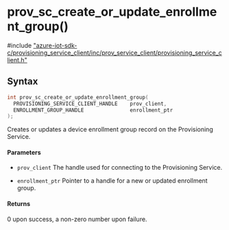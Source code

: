 # prov_sc_create_or_update_enrollment_group()

\#include ["azure-iot-sdk-c/provisioning_service_client/inc/prov_service_client/provisioning_service_client.h"](../iot-c-ref-provisioning-service-client-h.md)  

## Syntax

```C
int prov_sc_create_or_update_enrollment_group(
  PROVISIONING_SERVICE_CLIENT_HANDLE  	prov_client,
  ENROLLMENT_GROUP_HANDLE             	enrollment_ptr
);

```

Creates or updates a device enrollment group record on the Provisioning Service.

#### Parameters
* `prov_client` The handle used for connecting to the Provisioning Service. 

* `enrollment_ptr` Pointer to a handle for a new or updated enrollment group.

#### Returns
0 upon success, a non-zero number upon failure.

